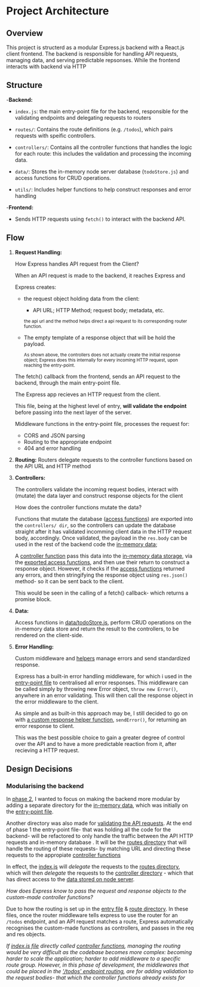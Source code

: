 # Project Architecture 

## Overview

This project is structerd as a modular Express.js backend with a React.js client frontend. The backend is responsible for handling API requests, managing data, and serving predictable repsonses. While the frontend interacts with backend via HTTP 

## Structure 

-**Backend:**
  - `index.js`: the main entry-point file for the backend, responsible for the validating endpoints and delegating requests to routers
  - `routes/`: Contains the route definitions (e.g. `/todos`), which pairs requests with speific controllers.
  - `controllers/`: Contains all the controller functions that handles the logic for each route: this includes the validation and processing the incoming data.

  - `data/`: Stores the in-memory node server database (`todoStore.js`) and access functions for CRUD operations.     

  - `utils/`: Includes helper functions to help construct responses and error handling

-**Frontend:** 
  - Sends HTTP requests using `fetch()` to interact with the backend API.  

## Flow

1. **Request Handling:**

    How Express handles API request from the Client?
    
    When an API request is made to the backend, it reaches Express and 

    Express creates:

      - the request object holding data from the client: 
        - API URL; HTTP Method; request body;  metadata, etc.
        
        <small>the api url and the method helps direct a api request to its corresponding router function.</small>

    - The empty template of a response object that will be hold the payload. 

      <small>As shown above, the controllers does not actually create the initial response object; Express does this internally for every incoming HTTP request, upon reaching the entry-point.</small>

    The fetch() callback from the frontend, sends an API request to the backend, through the main entry-point file.

    The Express app recieves an HTTP request from the client. 

    This file, being at the highest level of entry, **will validate the endpoint** before passing into the next layer of the server.

    Middleware functions in the entry-point file, processes the request for:

    - CORS and JSON parsing
    - Routing to the appropriate endpoint
    - 404 and error handling

    



2. **Routing:**
    Routers delegate requests to the controller functions based on the API URL and HTTP method

3. **Controllers:**

    The controllers validate the incoming request bodies, interact with (mutate) the data layer and construct response objects for the client

    How does the controller functions mutate the data?

    Functions that mutate the database ([access functions](../backend/src/data/todoStore.js)) are exported into the `controllers/ dir`, so the controllers can update the database straight after it has validated incomming client data in the HTTP request body, accordingly. 
    Once validated, the payload in the `res.body` can be used in the rest of the backend code the [in-memory data](../backend/src/data/todoStore.js); 

    A [controller function](../backend/src/controllers/) pass this data into the [in-memory data storage](../backend/src/data), via the [exported access functions](../backend/src/data/todoStore.js), and then use their return to construct a response object. 
    However, it checks if the [access functions](../backend/src/data/todoStore.js) returned any errors, and then stringifying the response object using `res.json()` method- so it can be sent back to the client.

    This would be seen in the calling of a fetch() callback- which returns a promise block.

4. **Data:**

    Access functions in [data/todoStore.js](../backend/src/data/todoStore.js), perform CRUD operations on the in-memory data store and return the result to the controllers, to be rendered on the client-side.
 
5. **Error Handling:**

    Custom middleware and [helpers](../backend/src/utils/responseHelpers.js) manage errors and send standardized response.

    Express has a built-in error handling middleware, for which i used in the [entry-point file](../backend/src/index.js) to centralised all error responses. This middleware can be called simply by throwing new Error object, `throw new Error()`, anywhere in an error validating. 
    This will then call the response object in the error middleware to the client.

    As simple and as built-in this approach may be, I still decided to go on with [a custom response helper function](../backend/src/utils/responseHelpers.js), `sendError()`, for returning an error response to client. 

    This was the best possible choice to gain a greater degree of  control over the API and to have a more predictable reaction from it, after recieving a HTTP request.


## Design Decisions

### Modularising the backend

In [phase 2](./PROJECT_PHASES.md), I wanted to focus on making the backend more modular by adding a separate directory for the [in-memory data](../backend/src/data/todoStore.js), which was initially on the [entry-point file](../backend/src/index.js). 

Another directory was also made for [validating the API requests](../backend/src/controllers).
At the end of phase 1 the entry-point file- that was holding all the code for the backend- will be refactored 
to only handle the traffic between the API HTTP requests and in-memory database .
It will be the [routes directory](../backend/src/routes/) that will handle the routing of these requests- by matching URL and directing these requests to the appropiate [controller functions](../backend/src/controllers/)

In effect, the [index.js](../backend/src/index.js) will _delegate_ the requests to the [routes directory](../backend/src/routes/), 
which will then _delegate_ the requests to the [controller directory](../backend/src/controllers/) - which that has direct access to the [data stored on node server](../backend/src/data/todoStore.js).

_How does Express know to pass the request and response objects to the custom-made controller functions?_

Due to how the routing is set up in the [entry file](../backend/src/index.js) & [route directory](../backend/src/routes/todos.js). In these files, once the router middleware tells express to use the router for an `/todos` endpoint, and an API request matches a route, Express automatically recognises the custom-made functions as controllers, and passes in the req and res objects.


_If [index.js file](../backend/src/index.js) directly called [controller functions](../backend/src/controllers/), managing the routing would be very difficult as the codebase becomes more complex: becoming harder to scale the application; harder to add middleware to
a specific route group. 
However, in this phase of development, the middlewares that could be placed in the ['/todos' endpoint routing](../backend/src/routes/todos.js), are for adding validation to the request bodies- that which the controller functions already exists for_




<!--
---

### API documentation

- **swagger file**
  - when the backend is runnning, visit the backend's endpoint `/api-docs`
 -->
<!-- 
## logic flow of the entry-point file in the backend: index.js

Once the server startup on the docker container or on node `app.listen(PORT,()=>{})`, this creates a HTTP server on the specified port.

This server can recieve HTTP requests from the clients (the browser). 
the request hit the server and the express app receives the API request.
now the express app can handle the request
with its middlewares and handlers.

  #### the 1st middleware:

  -`app.use(cors())`` 
    apply cors middleware to allow frontend to communicate with backend. 
    browsers same-origin policy always block requests between different origins
  #### the 2nd middleware:

  -`app.use(express.json())`
    parse all  request bodies from string into JSON format before reaching the route handlers.
  #### the 3rd middleware:

  -`app.use(`/todos`, todosRouter)`
    this redirects the api URL with this endpoint, into the file assigned to `todosRouter`.
    if not, then skip this and move onto the next middleware.

  #### the 4th middleware:

  -`app.use((req,res,next) =>{res.status(404).json({error: 'something went wrong'})})`
    this is a 404 handler (and not seen as an error middleware) that catches any request
    that is not matching the endpoint stated in the previous middleware

  #### the 5th middleware:

  -`app.use((err,req,res,next))`
  now, this is an actual error middleware (therefore requires tthe 4 parameters). 
  this, and the 404 handler, are mutaully exclusive. If one runs, the other isn't called.
  therefore, if the request is not handled by the 404 handler and there is an error, this middleware will be called.
  this error could be found in how the controller or data store interacts with the request. 

 -->
